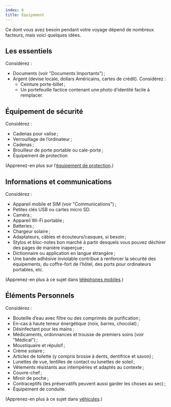 ```yaml
---
index: 6
title: Équipement
---
```

Ce dont vous avez besoin pendant votre voyage dépend de nombreux facteurs, mais voici quelques idées.

## Les essentiels

Considérez :

*   Documents (voir "Documents Importants") ;
*   Argent (devise locale, dollars Américains, cartes de crédit). Considérez :
    * Ceinture porte-billet ;
    * Un portefeuille factice contenant une photo d’identité facile à remplacer.

## Équipement de sécurité

Considérez :

*   Cadenas pour valise ;
*   Verrouillage de l’ordinateur ;
*   Cadenas ;
*   Brouilleur de porte portable ou cale-porte ;
*   Équipement de protection

(Apprenez-en plus sur l’[équipement de protection](umbrella://travel/protective-equipment).)

## Informations et communications

Considérez :

*   Appareil mobile et SIM (voir "Communications") ;
*   Petites clés USB ou cartes micro SD.
*   Caméra ;
*   Appareil Wi-Fi portable ;
*   Batteries ;
*   Chargeur solaire ;
*   Adaptateurs, câbles et écouteurs/casques, si besoin ;
*   Stylos et bloc-notes bon marché à partir desquels vous pouvez déchirer des pages de manière inaperçue ;
*   Dictionnaire ou application en langue étrangère ;
*   Une bande adhésive inviolable contribue à renforcer la sécurité des équipements, du coffre-fort de l’hôtel, des ports pour ordinateurs portables, etc.

(Apprenez-en plus à ce sujet dans [téléphones mobiles](umbrella://communications/mobile-phones/beginner).)

## Éléments Personnels

Considérez :

*   Bouteille d’eau avec filtre ou des comprimés de purification ;
*   En-cas à haute teneur énergétique (noix, barres, chocolat) ;
*   Désinfectant pour les mains ;
*   Médicaments, ordonnances et trousse de premiers soins (voir "Médical") ;
*   Moustiquaire et répulsif ;
*   Crème solaire ;
*   Articles de toilette (y compris brosse à dents, dentifrice et savon) ;
*   Lunettes de vue, lentilles de contact ou lunettes de soleil ;
*   Vêtements résistants aux intempéries et adaptés au contexte ;
*   Couvre-chef ;
*   Miroir de poche ;
*   Contraceptifs (les préservatifs peuvent aussi garder les choses au sec) ;
*   Équipement de conduite.

(Apprenez-en plus à ce sujet dans [véhicules](umbrella://travel/vehicles).)